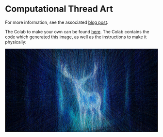 # Computational Thread Art

For more information, see the associated [blog post](https://www.perfectlynormal.co.uk/).

The Colab to make your own can be found [here](https://drive.google.com/file/d/1mSFDFOOhXb46qJcAQ5cLQIzqG-HxsCMp/view?usp=sharing). The Colab contains the code which generated this image, as well as the instructions to make it physically:

![Thread Art](outputs/stag_01.svg)